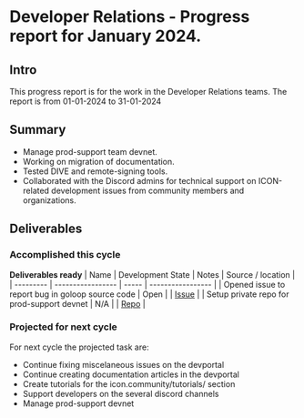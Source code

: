 # Developer Relations - Progress report for January 2024.

## Intro
This progress report is for the work in the Developer Relations teams. The report is from  01-01-2024 to 31-01-2024

## Summary

* Manage prod-support team devnet.
* Working on migration of documentation.
* Tested DIVE and remote-signing tools.
* Collaborated with the Discord admins for technical support on ICON-related development issues from community members and organizations.

## Deliverables

### Accomplished this cycle

__Deliverables ready__
| Name | Development State | Notes | Source / location |
| --------- | ----------------- | ----- | ----------------- |
| Opened issue to report bug in goloop source code | Open |  | [Issue](https://github.com/icon-project/goloop/issues/199) |
| Setup private repo for prod-support devnet | N/A |  | [Repo](https://github.com/icon-project/ibc-devops) |

### Projected for next cycle

For next cycle the projected task are:
* Continue fixing miscelaneous issues on the devportal
* Continue creating documentation articles in the devportal
* Create tutorials for the icon.community/tutorials/ section
* Support developers on the several discord channels
* Manage prod-support devnet
